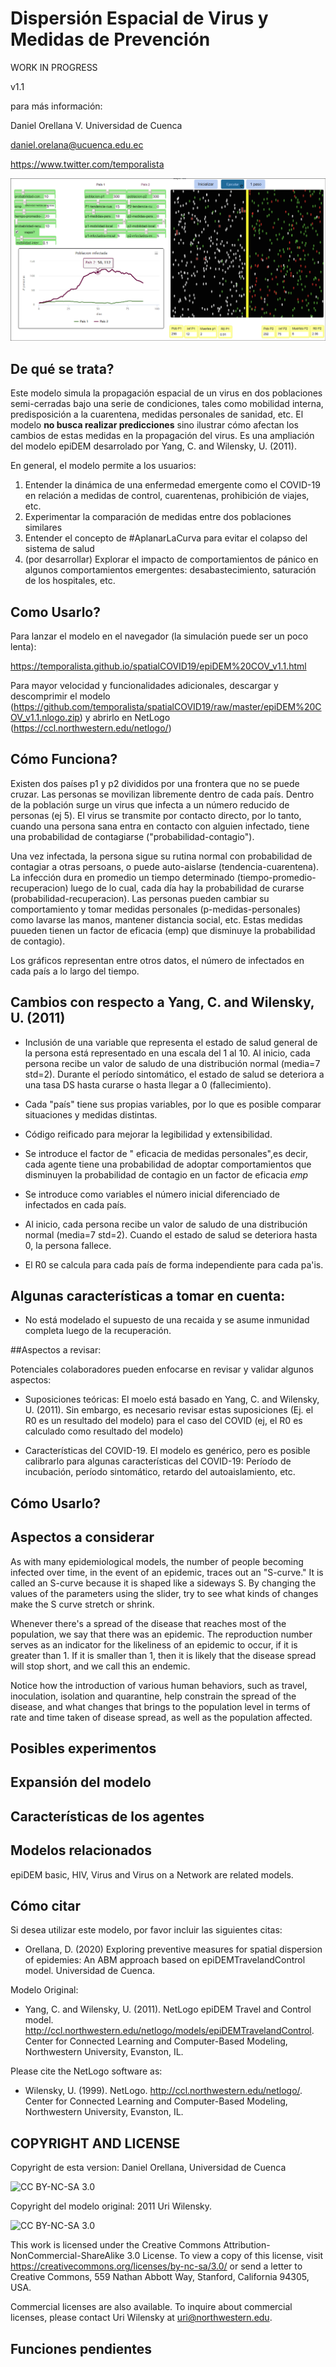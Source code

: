 # Dispersión Espacial de Virus y Medidas de Prevención

WORK IN PROGRESS

v1.1

para más información:

Daniel Orellana V. Universidad de Cuenca

daniel.orelana@ucuenca.edu.ec

https://www.twitter.com/temporalista

![alt text](https://raw.githubusercontent.com/temporalista/spatialCOVID19/master/virus_spread_interface.png "Interface del modelo")




## De qué se trata?

Este modelo simula la propagación espacial de un virus en dos poblaciones semi-cerradas bajo una serie de condiciones, tales como mobilidad interna, predisposición a la cuarentena, medidas personales de sanidad, etc. El modelo **no busca realizar predicciones** sino ilustrar cómo afectan los cambios de estas medidas en la propagación del virus. Es una ampliación del modelo epiDEM desarrolado por Yang, C. and Wilensky, U. (2011).

En general, el modelo permite a los usuarios:
1) Entender la dinámica de una enfermedad emergente como el COVID-19 en relación a medidas de control, cuarentenas, prohibición de viajes, etc.
2) Experimentar la comparación de medidas entre dos poblaciones similares
3) Entender el concepto de #AplanarLaCurva para evitar el colapso del sistema de salud
4) (por desarrollar) Explorar el impacto de comportamientos de pánico en algunos comportamientos emergentes: desabastecimiento,  saturación de los hospitales, etc.

## Como Usarlo?
Para lanzar el modelo en el navegador (la simulación puede ser un poco lenta):

https://temporalista.github.io/spatialCOVID19/epiDEM%20COV_v1.1.html

Para mayor velocidad y funcionalidades adicionales, descargar y descomprimir el modelo (https://github.com/temporalista/spatialCOVID19/raw/master/epiDEM%20COV_v1.1.nlogo.zip) y abrirlo en NetLogo (https://ccl.northwestern.edu/netlogo/)

## Cómo Funciona?

Existen dos países p1 y p2 divididos por una frontera que no se puede cruzar. Las personas se movilizan libremente dentro de cada país. Dentro de la población surge un virus que infecta a un número reducido de personas (ej 5). El virus se transmite por contacto directo, por lo tanto, cuando una persona sana entra en contacto con alguien infectado, tiene una probabilidad de contagiarse ("probabilidad-contagio").

Una vez infectada, la persona sigue su rutina normal con probabilidad de contagiar a otras persoans, o puede auto-aislarse (tendencia-cuarentena). La infección dura en promedio un tiempo determinado (tiempo-promedio-recuperacion) luego de lo cual, cada día hay la probabilidad de curarse (probabilidad-recuperacion). Las personas pueden cambiar su comportamiento y tomar medidas personales (p-medidas-personales) como lavarse las manos, mantener distancia social, etc. Estas medidas puueden tienen un factor de eficacia (emp) que disminuye la probabilidad de contagio).

Los gráficos representan entre otros datos, el número de infectados en cada país a lo largo del tiempo.



## Cambios con respecto a Yang, C. and Wilensky, U. (2011)
- Inclusión de una variable que representa el estado de salud general de la persona está representado en una escala del 1 al 10. Al inicio, cada persona recibe un valor de saludo de una distribución normal (media=7 std=2). Durante el período sintomático, el estado de salud se deteriora a una tasa DS hasta curarse o hasta llegar a 0 (fallecimiento).

- Cada "país" tiene sus propias variables, por lo que es posible comparar situaciones y medidas distintas.

-  Código reificado para mejorar la legibilidad y extensibilidad.

- Se introduce el factor de " eficacia de medidas personales",es decir, cada agente tiene una probabilidad de adoptar comportamientos que disminuyen la probabilidad de contagio en un factor de eficacia *emp*

- Se introduce como variables el número inicial diferenciado de infectados en cada país.

- Al inicio, cada persona recibe un valor de saludo de una distribución normal (media=7 std=2). Cuando el estado de salud se deteriora hasta 0, la persona fallece.


- El R0 se calcula para cada país de forma independiente para cada pa'is.	


## Algunas características a tomar en cuenta: 

- No está modelado el supuesto de una recaida y se asume inmunidad completa luego de la recuperación.


##Aspectos a revisar:

Potenciales colaboradores pueden enfocarse en revisar y validar algunos aspectos:

- Suposiciones teóricas: El moelo está basado en Yang, C. and Wilensky, U. (2011). Sin embargo, es necesario revisar estas suposiciones (Ej. el R0 es un resultado del modelo) para el caso del COVID (ej, el R0 es calculado como resultado del modelo)

- Características del COVID-19. El modelo es genérico, pero es posible calibrarlo para algunas características del COVID-19: Período de incubación, período sintomático, retardo del autoaislamiento, etc.





## Cómo Usarlo?



## Aspectos a considerar

As with many epidemiological models, the number of people becoming infected over time, in the event of an epidemic, traces out an "S-curve." It is called an S-curve because it is shaped like a sideways S. By changing the values of the parameters using the slider, try to see what kinds of changes make the S curve stretch or shrink.

Whenever there's a spread of the disease that reaches most of the population, we say that there was an epidemic. The reproduction number serves as an indicator for the likeliness of an epidemic to occur, if it is greater than 1. If it is smaller than 1, then it is likely that the disease spread will stop short, and we call this an endemic.

Notice how the introduction of various human behaviors, such as travel, inoculation, isolation and quarantine, help constrain the spread of the disease, and what changes that brings to the population level in terms of rate and time taken of disease spread, as well as the population affected.

## Posibles experimentos


## Expansión del modelo


## Características de los agentes


## Modelos relacionados

epiDEM basic, HIV, Virus and Virus on a Network are related models.

## Cómo citar

Si desea utilizar este modelo, por favor incluir las siguientes citas:

* Orellana, D. (2020) Exploring preventive measures for spatial dispersion of epidemies: An ABM approach based on epiDEMTravelandControl model. Universidad de Cuenca.


Modelo Original:

* Yang, C. and Wilensky, U. (2011).  NetLogo epiDEM Travel and Control model.  http://ccl.northwestern.edu/netlogo/models/epiDEMTravelandControl.  Center for Connected Learning and Computer-Based Modeling, Northwestern University, Evanston, IL.

Please cite the NetLogo software as:

* Wilensky, U. (1999). NetLogo. http://ccl.northwestern.edu/netlogo/. Center for Connected Learning and Computer-Based Modeling, Northwestern University, Evanston, IL.

## COPYRIGHT AND LICENSE

Copyright de esta version: Daniel Orellana, Universidad de Cuenca

![CC BY-NC-SA 3.0](http://ccl.northwestern.edu/images/creativecommons/byncsa.png)

Copyright del modelo original: 2011 Uri Wilensky.

![CC BY-NC-SA 3.0](http://ccl.northwestern.edu/images/creativecommons/byncsa.png)

This work is licensed under the Creative Commons Attribution-NonCommercial-ShareAlike 3.0 License.  To view a copy of this license, visit https://creativecommons.org/licenses/by-nc-sa/3.0/ or send a letter to Creative Commons, 559 Nathan Abbott Way, Stanford, California 94305, USA.

Commercial licenses are also available. To inquire about commercial licenses, please contact Uri Wilensky at uri@northwestern.edu.

<!-- 2011 Cite: Yang, C. -->

## Funciones pendientes
